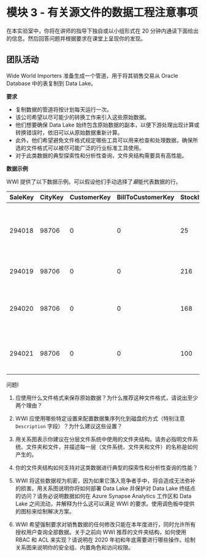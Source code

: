 ﻿# 模块 3 - 有关源文件的数据工程注意事项

在本实验室中，你将在讲师的指导下独自或以小组形式在 20 分钟内通读下面给出的信息。然后回答问题并根据要求在课堂上呈现你的发现。 

## 团队活动

Wide World Importers 准备生成一个管道，用于将其销售交易从 Oracle Database 中的表复制到 Data Lake。

**要求**

* 复制数据的管道将按计划每天运行一次。
* 该公司希望以尽可能少的转换工作来引入这些原始数据。
* 他们想要确保 Data Lake 始终包含原始数据的副本，以便下游处理出现计算或转换错误时，依旧可以从原始数据重新计算。
* 此外，他们希望避免文件格式规定哪些工具可以用来检查和处理数据，确保所选的文件格式可以被尽可能广泛的行业标准工具使用。
* 对于此类数据的典型探索性和分析性查询，文件夹结构需要具有高性能。  

**数据示例**

WWI 提供了以下数据示例。可以假设他们手动选择了*最*能代表数据的行。

|SaleKey|CityKey|CustomerKey|BillToCustomerKey|StockItemKey|DeliveryDateKey|SalespersonKey|WWIInvoiceID|Description|Package|Quantity|UnitPrice|TaxRate|TotalExcludingTax|TaxAmount|Profit|TotalIncludingTax|TotalDryItems|TotalChillerItems|LineageKey
| --- | --- | --- | --- | --- | --- | --- | --- | --- | --- | --- | --- | --- | --- | --- | --- | --- | --- | --- | --- 
|294018|98706|0|0|25|2012-01-04|156|57894|Black and orange, handle with care despatch tape  48mmx75m|Each|144|3.70|15.000|532.80|79.92|345.60|612.72|144|0|14
|294019|98706|0|0|216|2012-01-04|156|57894|USB, food flash drive - sushi roll|Each|5|32.00|15.000|160.00|24.00|100.00|184.00|5|0|14
|294020|98706|0|0|168|2012-01-04|156|57894|IT joke mug - keyboard not found � press F1 to continue (White)|Each|10|13.00|15.000|130.00|19.50|85.00|149.50|10|0|14
|294021|98706|0|0|100|2012-01-04|156|57894|Dinosaur battery-powered slippers (Green) L|Each|4|32.00|15.000|128.00|19.20|96.00|147.20|4|0|14

问题I

1. 应使用什么文件格式来保存原始数据？为什么推荐这种文件格式，请说出至少两个理由？

2. WWI 应使用哪些特定设置来配置数据集序列化到磁盘的方式（特别注意 `Description` 字段）？为什么建议这些设置？

3. 用关系图表示你建议在分层文件系统中使用的文件夹结构。请务必指明文件系统、文件夹和文件，并描述每一层（文件系统、文件夹和文件）的名称是如何产生的。

4. 你的文件夹结构如何支持对这类数据进行典型的探索性和分析性查询的性能？

5. WWI 将这些数据视为机密，因为如果它落入竞争者手中，将会造成无法弥补的损害。用关系图说明你将如何部署 Data Lake 并保护对 Data Lake 终结点的访问？请务必说明数据如何在 Azure Synapse Analytics 工作区和 Data Lake 之间流动，并解释为什么这可以满足 WWI 的要求。使用调色板中提供的图标来绘制解决方案。

6. WWI 希望强制要求对销售数据的任何修改只能在本年度进行，同时允许所有授权用户查询全部数据。关于之前向 WWI 推荐的文件夹结构，如何使用 RBAC 和 ACL 来实现？请说明在 2020 年初和年底需要进行哪些操作。绘制关系图来说明你的安全组、内置角色和访问权限。

